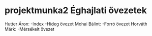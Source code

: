 # projektmunka2 Éghajlati övezetek
Hutter Áron:
-Index
-Hideg övezet
Mohai Bálint:
-Forró övezet
Horváth Márk:
-Mérsékelt övezet
